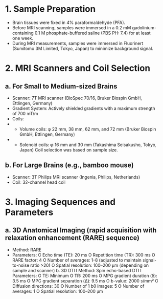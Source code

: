 # 1. Sample Preparation

- Brain tissues were fixed in 4% paraformaldehyde (PFA).
- Before MRI scanning, samples were immersed in a 0.2 mM gadolinium-containing 0.1 M phosphate-buffered saline (PBS PH: 7.4) for at least one week.
- During MRI measurements, samples were immersed in Fluorinert (Sumitomo 3M Limited, Tokyo, Japan) to minimize background signal.

# 2. MRI Scanners and Coil Selection
## a. For Small to Medium-sized Brains
- Scanner: 7T MRI scanner (BioSpec 70/16, Bruker Biospin GmbH, Ettlingen, Germany)
- Gradient System: Actively shielded gradients with a maximum strength of 700 mT/m
- Coils:
- - Volume coils: φ 22 mm, 38 mm, 62 mm, and 72 mm (Bruker Biospin GmbH, Ettlingen, Germany)
- - Solenoid coils: φ 16 mm and 30 mm (Takashima Seisakusho, Tokyo, Japan)
Coil selection was based on sample size.
## b. For Large Brains (e.g., bamboo mouse)
- Scanner: 3T Philips MRI scanner (Ingenia, Philips, Netherlands)
- Coil: 32-channel head coil

# 3. Imaging Sequences and Parameters
## a. 3D Anatomical Imaging (rapid acquisition with relaxation enhancement (RARE) sequence)
- Method: RARE
- Parameters:
	O Echo time (TE): 20 ms
	O Repetition time (TR): 300 ms
	O RARE factor: 4
	O Number of averages: 1–8 (adjusted to maintain signal-to-noise ratio >20)
	O Spatial resolution: 100–200 µm (depending on sample and scanner)
b. 3D DTI
l Method: Spin echo-based DTI
l Parameters:
	O TE: Minimum
	O TR: 200 ms
	O MPG gradient duration (δ): 3.5 ms
	O MPG gradient separation (Δ): 9.5 ms
	O b-value: 2000 s/mm²
	O Diffusion directions: 30
	O Number of 1 b0 images: 5
	O Number of averages: 1
	O Spatial resolution: 100–200 µm